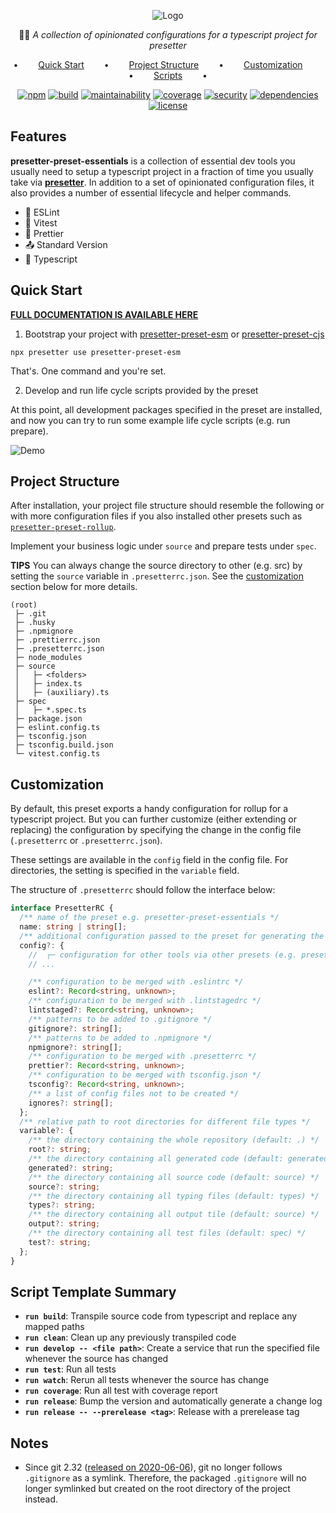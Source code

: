 <div align="center">

![Logo](https://github.com/alvis/presetter/raw/master/assets/logo.svg)

🏄🏻 _A collection of opinionated configurations for a typescript project for presetter_

•   [Quick Start](#quick-start)   •   [Project Structure](#project-structure)   •   [Customization](#customization)   •   [Scripts](#script-template-summary)   •

[![npm](https://img.shields.io/npm/v/presetter-preset-essentials?style=flat-square)](https://github.com/alvis/presetter/releases)
[![build](https://img.shields.io/github/actions/workflow/status/alvis/presetter/test.yaml?branch=master&style=flat-square)](https://github.com/alvis/presetter/actions)
[![maintainability](https://img.shields.io/codeclimate/maintainability/alvis/presetter?style=flat-square)](https://codeclimate.com/github/alvis/presetter/maintainability)
[![coverage](https://img.shields.io/codeclimate/coverage/alvis/presetter?style=flat-square)](https://codeclimate.com/github/alvis/presetter/test_coverage)
[![security](https://img.shields.io/snyk/vulnerabilities/github/alvis/presetter/packages/preset-essentials/package.json.svg?style=flat-square)](https://snyk.io/test/github/alvis/presetter?targetFile=packages/preset-essentials/package.json&style=flat-square)
[![dependencies](https://img.shields.io/librariesio/release/npm/presetter-preset-essentials?style=flat-square)](https://libraries.io/npm/presetter-preset-essentials)
[![license](https://img.shields.io/github/license/alvis/presetter.svg?style=flat-square)](https://github.com/alvis/presetter/blob/master/LICENSE)

</div>

## Features

**presetter-preset-essentials** is a collection of essential dev tools you usually need to setup a typescript project in a fraction of time you usually take via [**presetter**](https://github.com/alvis/presetter). In addition to a set of opinionated configuration files, it also provides a number of essential lifecycle and helper commands.

- 🚿 ESLint
- 🧪 Vitest
- 💅 Prettier
- 📤 Standard Version
- 💯 Typescript

## Quick Start

[**FULL DOCUMENTATION IS AVAILABLE HERE**](https://github.com/alvis/presetter/blob/master/README.md)

1. Bootstrap your project with [presetter-preset-esm](https://github.com/alvis/presetter/tree/master/packages/preset-esm) or [presetter-preset-cjs](https://github.com/alvis/presetter/tree/master/packages/preset-cjs)

```shell
npx presetter use presetter-preset-esm
```

That's. One command and you're set.

2. Develop and run life cycle scripts provided by the preset

At this point, all development packages specified in the preset are installed,
and now you can try to run some example life cycle scripts (e.g. run prepare).

![Demo](https://raw.githubusercontent.com/alvis/presetter/master/assets/demo.gif)

## Project Structure

After installation, your project file structure should resemble the following or with more configuration files if you also installed other presets such as [`presetter-preset-rollup`](https://github.com/alvis/presetter/blob/master/packages/preset-rollup).

Implement your business logic under `source` and prepare tests under `spec`.

**TIPS** You can always change the source directory to other (e.g. src) by setting the `source` variable in `.presetterrc.json`. See the [customization](https://github.com/alvis/presetter/blob/master/packages/preset-essentials#customization) section below for more details.

```
(root)
 ├─ .git
 ├─ .husky
 ├─ .npmignore
 ├─ .prettierrc.json
 ├─ .presetterrc.json
 ├─ node_modules
 ├─ source
 │   ├─ <folders>
 │   ├─ index.ts
 │   ├─ (auxiliary).ts
 ├─ spec
 │   ├─ *.spec.ts
 ├─ package.json
 ├─ eslint.config.ts
 ├─ tsconfig.json
 ├─ tsconfig.build.json
 └─ vitest.config.ts
```

## Customization

By default, this preset exports a handy configuration for rollup for a typescript project.
But you can further customize (either extending or replacing) the configuration by specifying the change in the config file (`.presetterrc` or `.presetterrc.json`).

These settings are available in the `config` field in the config file. For directories, the setting is specified in the `variable` field.

The structure of `.presetterrc` should follow the interface below:

```ts
interface PresetterRC {
  /** name of the preset e.g. presetter-preset-essentials */
  name: string | string[];
  /** additional configuration passed to the preset for generating the configuration files */
  config?: {
    //  ┌─ configuration for other tools via other presets (e.g. presetter-preset-rollup)
    // ...

    /** configuration to be merged with .eslintrc */
    eslint?: Record<string, unknown>;
    /** configuration to be merged with .lintstagedrc */
    lintstaged?: Record<string, unknown>;
    /** patterns to be added to .gitignore */
    gitignore?: string[];
    /** patterns to be added to .npmignore */
    npmignore?: string[];
    /** configuration to be merged with .presetterrc */
    prettier?: Record<string, unknown>;
    /** configuration to be merged with tsconfig.json */
    tsconfig?: Record<string, unknown>;
    /** a list of config files not to be created */
    ignores?: string[];
  };
  /** relative path to root directories for different file types */
  variable?: {
    /** the directory containing the whole repository (default: .) */
    root?: string;
    /** the directory containing all generated code (default: generated) */
    generated?: string;
    /** the directory containing all source code (default: source) */
    source?: string;
    /** the directory containing all typing files (default: types) */
    types?: string;
    /** the directory containing all output tile (default: source) */
    output?: string;
    /** the directory containing all test files (default: spec) */
    test?: string;
  };
}
```

## Script Template Summary

- **`run build`**: Transpile source code from typescript and replace any mapped paths
- **`run clean`**: Clean up any previously transpiled code
- **`run develop -- <file path>`**: Create a service that run the specified file whenever the source has changed
- **`run test`**: Run all tests
- **`run watch`**: Rerun all tests whenever the source has change
- **`run coverage`**: Run all test with coverage report
- **`run release`**: Bump the version and automatically generate a change log
- **`run release -- --prerelease <tag>`**: Release with a prerelease tag

## Notes

- Since git 2.32 ([released on 2020-06-06](https://lore.kernel.org/lkml/xmqqa6o3xj2e.fsf@gitster.g/T/#u)), git no longer follows `.gitignore` as a symlink. Therefore, the packaged `.gitignore` will no longer symlinked but created on the root directory of the project instead.
